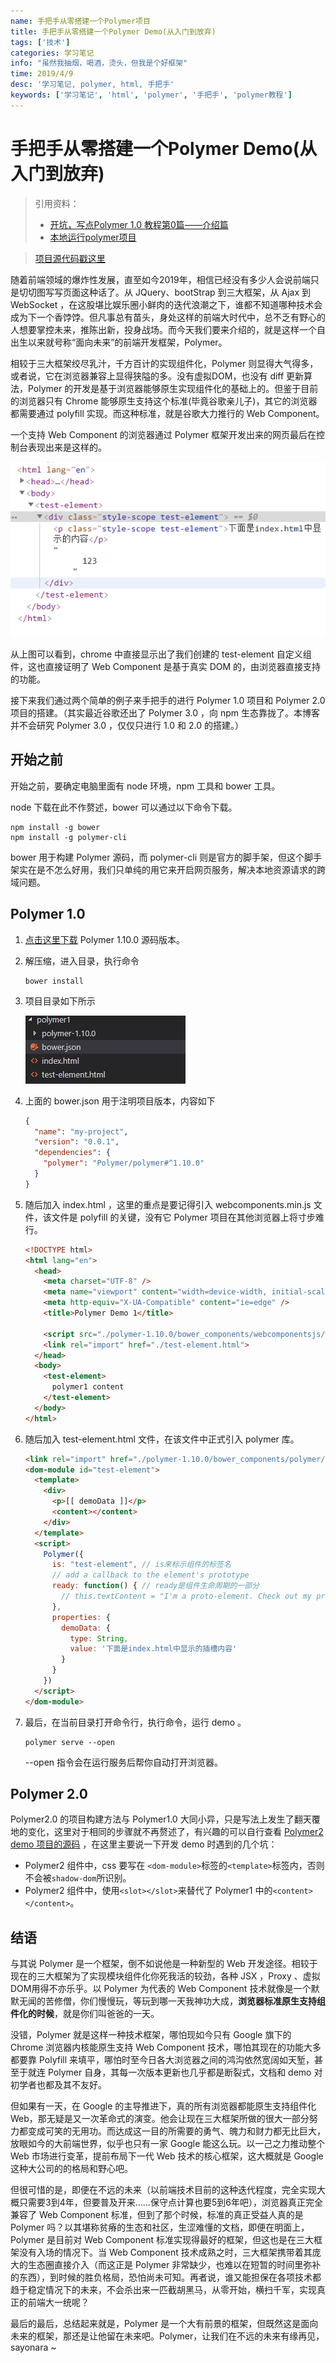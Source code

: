 ```yaml
---
name: 手把手从零搭建一个Polymer项目
title: 手把手从零搭建一个Polymer Demo(从入门到放弃)
tags: ['技术']
categories: 学习笔记
info: "虽然我抽烟，喝酒，烫头，但我是个好框架"
time: 2019/4/9
desc: '学习笔记, polymer, html, 手把手'
keywords: ['学习笔记', 'html', 'polymer', '手把手', 'polymer教程']
---
```


# 手把手从零搭建一个Polymer Demo(从入门到放弃)

> 引用资料：
>
> - [开坑，写点Polymer 1.0 教程第0篇——介绍篇](https://segmentfault.com/a/1190000003810019)
> - [本地运行polymer项目](https://polymer-zh.cn/1.0/start/first-element/intro)

> [项目源代码戳这里](https://github.com/Liubasara/Polymer-demo)

随着前端领域的爆炸性发展，直至如今2019年，相信已经没有多少人会说前端只是切切图写写页面这种话了。从 JQuery、bootStrap 到三大框架，从 Ajax 到 WebSocket ，在这股堪比娱乐圈小鲜肉的迭代浪潮之下，谁都不知道哪种技术会成为下一个香饽饽。但凡事总有苗头，身处这样的前端大时代中，总不乏有野心的人想要掌控未来，推陈出新，投身战场。而今天我们要来介绍的，就是这样一个自出生以来就号称“面向未来”的前端开发框架，Polymer。

相较于三大框架绞尽乳汁，千方百计的实现组件化，Polymer 则显得大气得多，或者说，它在浏览器兼容上显得狭隘的多。没有虚拟DOM，也没有 diff 更新算法，Polymer 的开发是基于浏览器能够原生实现组件化的基础上的。但鉴于目前的浏览器只有 Chrome 能够原生支持这个标准(毕竟谷歌亲儿子)，其它的浏览器都需要通过 polyfill 实现。而这种标准，就是谷歌大力推行的 Web Component。

一个支持 Web Component 的浏览器通过 Polymer 框架开发出来的网页最后在控制台表现出来是这样的。

![polymer-element](./images/polymer-element.png)

从上图可以看到，chrome 中直接显示出了我们创建的 test-element 自定义组件，这也直接证明了 Web Component 是基于真实 DOM 的，由浏览器直接支持的功能。

接下来我们通过两个简单的例子来手把手的进行 Polymer 1.0 项目和 Polymer 2.0 项目的搭建。（其实最近谷歌还出了 Polymer 3.0 ，向 npm 生态靠拢了。本博客并不会研究 Polymer 3.0 ，仅仅只进行 1.0 和 2.0 的搭建。）

## 开始之前

开始之前，要确定电脑里面有 node 环境，npm 工具和 bower 工具。

node 下载在此不作赘述，bower 可以通过以下命令下载。

```shell
npm install -g bower
npm install -g polymer-cli
```

bower 用于构建 Polymer 源码，而 polymer-cli 则是官方的脚手架，但这个脚手架实在是不怎么好用，我们只单纯的用它来开启网页服务，解决本地资源请求的跨域问题。

## Polymer 1.0

1. [点击这里下载](https://github.com/Polymer/polymer/archive/v1.10.0.zip) Polymer 1.10.0 源码版本。

2. 解压缩，进入目录，执行命令

   ```shell
   bower install
   ```

3. 项目目录如下所示

   ![polymer-demo-project.jpg](./images/polymer-demo-project.jpg)

4. 上面的 bower.json 用于注明项目版本，内容如下

   ```json
   {
     "name": "my-project",
     "version": "0.0.1",
     "dependencies": {
       "polymer": "Polymer/polymer#^1.10.0"
     }
   }
   ```

5. 随后加入 index.html ，这里的重点是要记得引入 webcomponents.min.js 文件，该文件是 polyfill 的关键，没有它 Polymer 项目在其他浏览器上将寸步难行。

   ```html
   <!DOCTYPE html>
   <html lang="en">
     <head>
       <meta charset="UTF-8" />
       <meta name="viewport" content="width=device-width, initial-scale=1.0" />
       <meta http-equiv="X-UA-Compatible" content="ie=edge" />
       <title>Polymer Demo 1</title>
   
       <script src="./polymer-1.10.0/bower_components/webcomponentsjs/webcomponents.min.js"></script>
       <link rel="import" href="./test-element.html">
     </head>
     <body>
       <test-element>
         polymer1 content
       </test-element>
     </body>
   </html>
   ```

6. 随后加入 test-element.html 文件，在该文件中正式引入 polymer 库。

   ```html
   <link rel="import" href="./polymer-1.10.0/bower_components/polymer/polymer.html">
   <dom-module id="test-element">
     <template>
       <div>
         <p>[[ demoData ]]</p>
         <content></content>
       </div>
     </template>
     <script>
       Polymer({
         is: "test-element", // is来标示组件的标签名
         // add a callback to the element's prototype
         ready: function() { // ready是组件生命周期的一部分
           // this.textContent = "I'm a proto-element. Check out my prototype!"  //为组件赋上一段文字
         },
         properties: {
           demoData: {
             type: String,
             value: '下面是index.html中显示的插槽内容'
           }
         }
       })
     </script>
   </dom-module>
   ```

7. 最后，在当前目录打开命令行，执行命令，运行 demo 。

   ```shell
   polymer serve --open
   ```

   --open 指令会在运行服务后帮你自动打开浏览器。

## Polymer 2.0

Polymer2.0 的项目构建方法与 Polymer1.0 大同小异，只是写法上发生了翻天覆地的变化，这里对于相同的步骤就不再赘述了，有兴趣的可以自行查看 [Polymer2 demo 项目的源码](https://github.com/Liubasara/Polymer-demo/tree/master/polymer2) ，在这里主要说一下开发 demo 时遇到的几个坑：

- Polymer2 组件中，css 要写在 `<dom-module>`标签的`<template>`标签内，否则不会被`shadow-dom`所识别。
- Polymer2 组件中，使用`<slot></slot>`来替代了 Polymer1 中的`<content></content>`。

## 结语

与其说 Polymer 是一个框架，倒不如说他是一种新型的 Web 开发途径。相较于现在的三大框架为了实现模块组件化你死我活的较劲，各种 JSX ，Proxy 、虚拟DOM用得不亦乐乎。以 Polymer 为代表的 Web Component 技术就像是一个默默无闻的苦修僧，你们慢慢玩，等玩到哪一天我神功大成，**浏览器标准原生支持组件化的时候**，就是你们叫爸爸的一天。

没错，Polymer 就是这样一种技术框架，哪怕现如今只有 Google 旗下的 Chrome 浏览器内核能原生支持 Web Component 技术，哪怕其现在的功能大多都要靠 Polyfill 来填平，哪怕时至今日各大浏览器之间的鸿沟依然宽阔如天堑，甚至于就连 Polymer 自身，其每一次版本更新也几乎都是断裂式，文档和 demo 对初学者也都及其不友好。

但如果有一天，在 Google 的主导推进下，真的所有浏览器都能原生支持组件化 Web，那无疑是又一次革命式的演变。他会让现在三大框架所做的很大一部分努力都变成可笑的无用功。而达成这一目的所需要的勇气、魄力和财力都无比巨大，放眼如今的大前端世界，似乎也只有一家 Google 能这么玩。以一己之力推动整个 Web 市场进行变革，提前布局下一代 Web 技术的核心框架，这大概就是 Google 这种大公司的的格局和野心吧。

但很可惜的是，即便在不远的未来（以前端技术目前的这种迭代程度，完全实现大概只需要3到4年，但要普及开来......保守点计算也要5到6年吧），浏览器真正完全兼容了 Web Component 标准，但到了那个时候，标准的真正受益人真的是 Polymer 吗？以其堪称贫瘠的生态和社区，生涩难懂的文档，即便在明面上，Polymer 是目前对 Web Component 标准实现得最好的框架，但这也是在三大框架没有入场的情况下。当 Web Component 技术成熟之时，三大框架携带着其庞大的生态圈直接介入（而这正是 Polymer 非常缺少，也难以在短暂的时间里弥补的东西），到时候的胜负格局，恐怕尚未可知。再者说，谁又能担保在各项技术都趋于稳定情况下的未来，不会杀出来一匹截胡黑马，从零开始，横扫千军，实现真正的前端大一统呢？

最后的最后，总结起来就是，Polymer 是一个大有前景的框架，但既然这是面向未来的框架，那还是让他留在未来吧。Polymer，让我们在不远的未来有缘再见，sayonara ~
